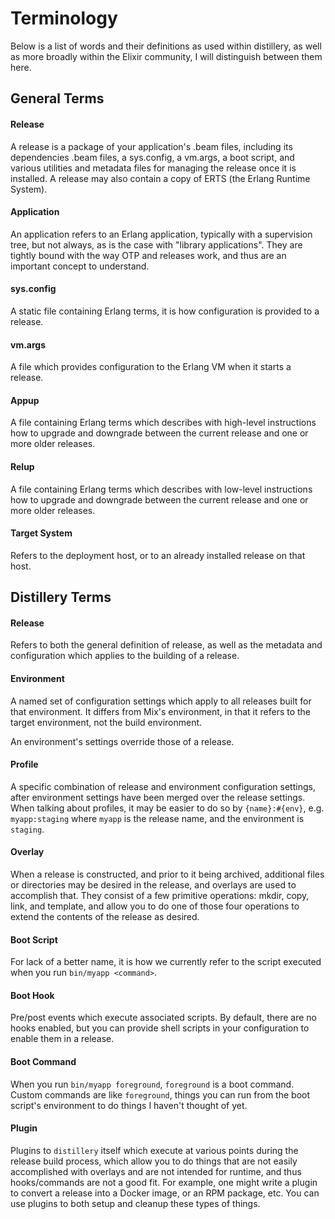 # Terminology

Below is a list of words and their definitions as used within distillery, as well as more broadly
within the Elixir community, I will distinguish between them here.

## General Terms

#### Release

A release is a package of your application's .beam files, including its dependencies .beam files,
a sys.config, a vm.args, a boot script, and various utilities and metadata files for managing the
release once it is installed. A release may also contain a copy of ERTS (the Erlang Runtime System).

#### Application

An application refers to an Erlang application, typically with a supervision tree, but not always,
as is the case with "library applications". They are tightly bound with the way OTP and releases work,
and thus are an important concept to understand.

#### sys.config

A static file containing Erlang terms, it is how configuration is provided to a release.

#### vm.args

A file which provides configuration to the Erlang VM when it starts a release.

#### Appup

A file containing Erlang terms which describes with high-level instructions how to upgrade and downgrade
between the current release and one or more older releases.

#### Relup

A file containing Erlang terms which describes with low-level instructions how to upgrade and downgrade
between the current release and one or more older releases.

#### Target System

Refers to the deployment host, or to an already installed release on that host.

## Distillery Terms

#### Release

Refers to both the general definition of release, as well as the metadata and configuration which applies
to the building of a release.

#### Environment

A named set of configuration settings which apply to all releases built for that environment. It differs
from Mix's environment, in that it refers to the target environment, not the build environment.

An environment's settings override those of a release.

#### Profile

A specific combination of release and environment configuration settings, after environment settings have
been merged over the release settings. When talking about profiles, it may be easier to do so by `{name}:#{env}`,
e.g. `myapp:staging` where `myapp` is the release name, and the environment is `staging`.

#### Overlay

When a release is constructed, and prior to it being archived, additional files or directories may be desired
in the release, and overlays are used to accomplish that. They consist of a few primitive operations: mkdir, copy,
link, and template, and allow you to do one of those four operations to extend the contents of the release as desired.

#### Boot Script

For lack of a better name, it is how we currently refer to the script executed when you run `bin/myapp <command>`.

#### Boot Hook

Pre/post events which execute associated scripts. By default, there are no hooks enabled, but you can provide
shell scripts in your configuration to enable them in a release.

#### Boot Command

When you run `bin/myapp foreground`, `foreground` is a boot command. Custom commands are like `foreground`,
things you can run from the boot script's environment to do things I haven't thought of yet.

#### Plugin

Plugins to `distillery` itself which execute at various points during the release build process, which allow you
to do things that are not easily accomplished with overlays and are not intended for runtime, and thus hooks/commands
are not a good fit. For example, one might write a plugin to convert a release into a Docker image, or an RPM package,
etc. You can use plugins to both setup and cleanup these types of things.
